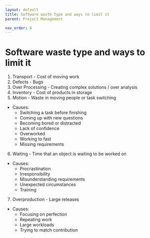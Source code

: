```yaml
---
layout: default
title: Software waste type and ways to limit it
parent: Project Management

nav_order: 8
---
```


# Software waste type and ways to limit it

1. Transport - Cost of moving work
2. Defects - Bugs
3. Over Processing - Creating complex solutions / over analysis
4. Inventory - Cost of products in storage
5. Motion - Waste in moving people or task switching
  - Causes:
    - Switching a task before finishing
    - Coming up with new questions
    - Becoming bored or distracted
    - Lack of confidence
    - Overworked
    - Working to fast
    - Missing requirements
6. Waiting - Time that an object is waiting to be worked on
  - Causes:
    - Procrastination
    - Irresponsibility
    - Misunderstanding requirements
    - Unexpected circumstances
    - Training
7. Overproduction - Large releases
  - Causes:
    - Focusing on perfection
    - Repeating work
    - Large workloads
    - Trying to match contribution
